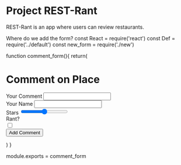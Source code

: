 # Project REST-Rant

REST-Rant is an app where users can review restaurants.

Where do we add the form?
const React = require('react')
const Def = require('../default')
const new_form = require('./new')

function comment_form(){
    return(
        <Def>
            <main>
                <h1>Comment on Place</h1>
                <form class="row g-3" method="POST" action="/places/:id/comment">
                    <div className="col-12">
                        <label htmlFor="content" className="form-label">Your Comment</label>
                        <input 
                            className="form-control" 
                            type="text" 
                            id="content" 
                            name="content" 
                        />
                    </div>
                    <div className="col-md-4">
                        <label htmlFor="author" className="form-label">Your Name</label>
                        <input 
                            className="form-control" 
                            id="author" 
                            name="author" 
                        />
                    </div>
                    <div className="col-md-4">
                        <label htmlFor="stars" className="form-label">Stars</label>
                        <input 
                            className="form-range"
                            type="range"
                            id="stars"
                            name="stars"   
                            min="1"
                            max="5"
                            step="0.5"
                        />
                    </div>
                    <div className="col-md-2">
                        <div className="form-check">
                            <label class="form-check-label" htmlFor="rant" id="rant-checkbox">Rant?</label>
                            <br/>
                            <input
                                className="form-check-input"
                                type="checkbox"
                                id="rant"
                                name="rant"
                            />
                        </div>
                    </div>
                    <div className="form-group">
                        <input className="btn btn-primary" type="submit" value="Add Comment" />
                    </div>
                </form>
            </main>
        </Def>
    )
}

module.exports = comment_form